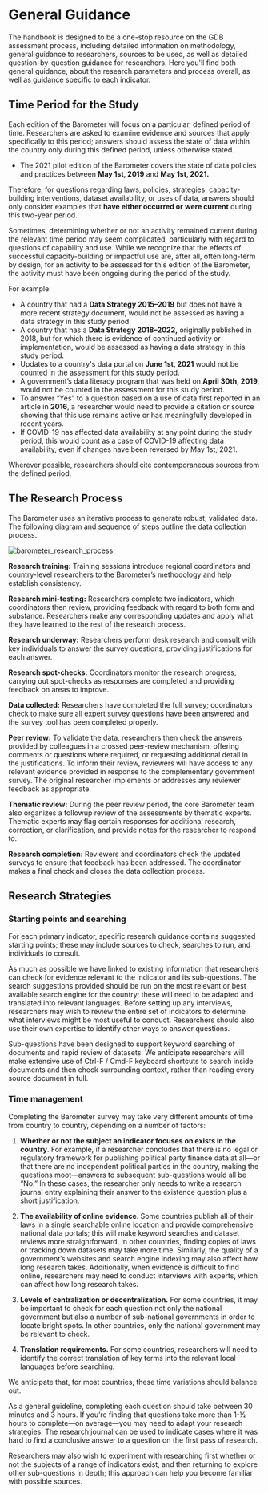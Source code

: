 # General Guidance

The handbook is designed to be a one-stop resource on the GDB assessment process, including detailed information on methodology, general guidance to researchers, sources to be used, as well as detailed question-by-question guidance for researchers. Here you'll find both general guidance, about the research parameters and process overall, as well as guidance specific to each indicator.


## Time Period for the Study

Each edition of the Barometer will focus on a particular, defined period of time. Researchers are asked to examine evidence and sources that apply specifically to this period; answers should assess the state of data within the country only during this defined period, unless otherwise stated.


*   The 2021 pilot edition of the Barometer covers the state of data policies and practices between **May 1st, 2019** and **May 1st, 2021.**

Therefore, for questions regarding laws, policies, strategies, capacity-building interventions, dataset availability, or uses of data, answers should only consider examples that **have either occurred or** **were current** during this two-year period. 

Sometimes, determining whether or not an activity remained current during the relevant time period may seem complicated, particularly with regard to questions of capability and use. While we recognize that the effects of successful capacity-building or impactful use are, after all, often long-term by design, for an activity to be assessed for this edition of the Barometer, the activity must have been ongoing during the period of the study. 

For example:


*   A country that had a **Data Strategy 2015–2019** but does not have a more recent strategy document, would not be assessed as having a data strategy in this study period.
*   A country that has a **Data Strategy 2018–2022,** originally published in 2018, but for which there is evidence of continued activity or implementation, would be assessed as having a data strategy in this study period.
*   Updates to a country's data portal on **June 1st, 2021** would not be counted in the assessment for this study period.
*   A government’s data literacy program that was held on **April 30th, 2019**, would not be counted in the assessment for this study period.
*   To answer “Yes” to a question based on a use of data first reported in an article in **2016**, a researcher would need to provide a citation or source showing that this use remains active or has meaningfully developed in recent years.
*   If COVID-19 has affected data availability at any point during the study period, this would count as a case of COVID-19 affecting data availability, even if changes have been reversed by May 1st, 2021.

Wherever possible, researchers should cite contemporaneous sources from the defined period.


## The Research Process
The Barometer uses an iterative process to generate robust, validated data. The following diagram and sequence of steps outline the data collection process.

![barometer_research_process](https://globaldatabarometer.org/wp-content/uploads/2021/06/research_process.png)

**Research training:** Training sessions introduce regional coordinators and country-level researchers to the Barometer’s methodology and help establish consistency.

**Research mini-testing:** Researchers complete two indicators, which coordinators then review, providing feedback with regard to both form and substance. Researchers make any corresponding updates and apply what they have learned to the rest of the research process.

**Research underway:** Researchers perform desk research and consult with key individuals to answer the survey questions, providing justifications for each answer. 

**Research spot-checks:** Coordinators monitor the research progress, carrying out spot-checks as responses are completed and providing feedback on areas to improve.

**Data collected:** Researchers have completed the full survey; coordinators check to make sure all expert survey questions have been answered and the survey tool has been completed properly. 

**Peer review:** To validate the data, researchers then check the answers provided by colleagues in a crossed peer-review mechanism, offering comments or questions where required, or requesting additional detail in the justifications. To inform their review, reviewers will have access to any relevant evidence provided in response to the complementary government survey. The original researcher implements or addresses any reviewer feedback as appropriate.

**Thematic review:** During the peer review period, the core Barometer team also organizes a followup review of the assessments by thematic experts. Thematic experts may flag certain responses for additional research, correction, or clarification, and provide notes for the researcher to respond to.

**Research completion:** Reviewers and coordinators check the updated surveys to ensure that feedback has been addressed. The coordinator makes a final check and closes the data collection process.


## Research Strategies


### Starting points and searching

For each primary indicator, specific research guidance contains suggested starting points; these may include sources to check, searches to run, and individuals to consult. 

As much as possible we have linked to existing information that researchers can check for evidence relevant to the indicator and its sub-questions. The search suggestions provided should be run on the most relevant or best available search engine for the country; these will need to be adapted and translated into relevant languages. Before setting up any interviews, researchers may wish to review the entire set of indicators to determine what interviews might be most useful to conduct. Researchers should also use their own expertise to identify other ways to answer questions. 

Sub-questions have been designed to support keyword searching of documents and rapid review of datasets. We anticipate researchers will make extensive use of Ctrl-F / Cmd-F keyboard shortcuts to search inside documents and then check surrounding context, rather than reading every source document in full. 


### Time management

Completing the Barometer survey may take very different amounts of time from country to country, depending on a number of factors:


1. **Whether or not the subject an indicator focuses on exists in the country**. For example, if a researcher concludes that there is no legal or regulatory framework for publishing political party finance data at all—or that there are no independent political parties in the country, making the questions moot—answers to subsequent sub-questions would all be “No.” In these cases, the researcher only needs to write a research journal entry explaining their answer to the existence question plus a short justification. 

2. **The availability of online evidence**. Some countries publish all of their laws in a single searchable online location and provide comprehensive national data portals; this will make keyword searches and dataset reviews more straightforward. In other countries, finding copies of laws or tracking down datasets may take more time. Similarly, the quality of a government’s websites and search engine indexing may also affect how long research takes. Additionally, when evidence is difficult to find online, researchers may need to conduct interviews with experts, which can affect how long research takes. 

3. **Levels of centralization or decentralization.** For some countries, it may be important to check for each question not only the national government but also a number of sub-national governments in order to locate bright spots. In other countries, only the national government may be relevant to check.  

4. **Translation requirements.** For some countries, researchers will need to identify the correct translation of key terms into the relevant local languages before searching. 

We anticipate that, for most countries, these time variations should balance out. 

As a general guideline, completing each question should take between 30 minutes and 3 hours. If you’re finding that questions take more than 1-½ hours to complete—on average—you may need to adapt your research strategies. The research journal can be used to indicate cases where it was hard to find a conclusive answer to a question on the first pass of research. 

Researchers may also wish to experiment with researching first whether or not the subjects of a range of indicators exist, and then returning to explore other sub-questions in depth; this approach can help you become familiar with possible sources.

